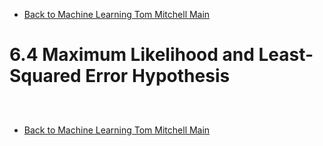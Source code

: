 * [Back to Machine Learning Tom Mitchell Main](../../main.md)

# 6.4 Maximum Likelihood and Least-Squared Error Hypothesis

##














<br>

* [Back to Machine Learning Tom Mitchell Main](../../main.md)